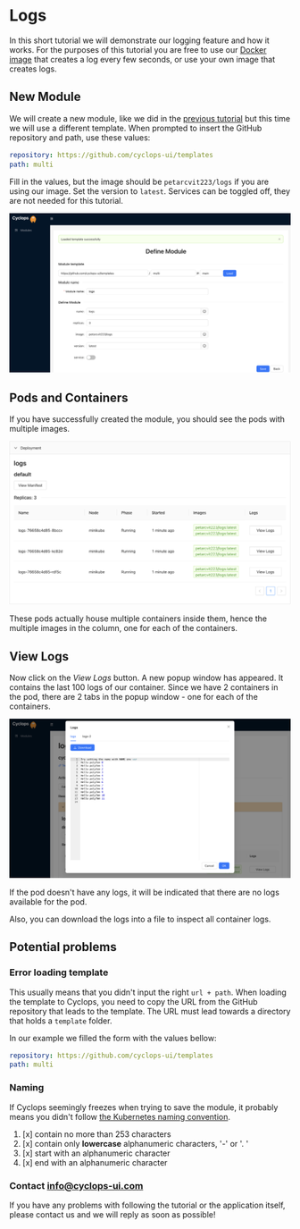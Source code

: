 # Logs
In this short tutorial we will demonstrate our logging feature and how it works. For the purposes of this tutorial you 
are free to use our [Docker image](https://hub.docker.com/r/petarcvit223/logs) that creates a log every few 
seconds, or use your own image that creates logs.

## New Module
We will create a new module, like we did in the [previous tutorial](new_module) but this time we will use a different
template. When prompted to insert the GitHub repository and path, use these values:

```yaml
repository: https://github.com/cyclops-ui/templates
path: multi
```

Fill in the values, but the image should be `petarcvit223/logs` if you are using our image. Set the version to `latest`.
Services can be toggled off, they are not needed for this tutorial.

![Module 'multi' Filled](../../../static/img/demo/filled_logs_form.png?raw=true "Module 'multi' Filled")


## Pods and Containers
If you have successfully created the module, you should see the pods with multiple images.

![Multiple Container Pods](../../../static/img/demo/multiple_container_pods.png?raw=true "Multiple Container Pods")

These pods actually house multiple containers inside them, hence the multiple images in the column, one for each of the
containers.

## View Logs
Now click on the _View Logs_ button. A new popup window has appeared. It contains the last 100 logs of our container. 
Since we have 2 containers in the pod, there are 2 tabs in the popup window - one for each of the containers.

![Logs](../../../static/img/demo/logs.png?raw=true "Logs")


If the pod doesn't have any logs, it will be indicated that there are no logs available for the pod.

Also, you can download the logs into a file to inspect all container logs.

## Potential problems
### Error loading template
This usually means that you didn't input the right `url + path`. When loading the template to Cyclops, you need to copy
the URL from the GitHub repository that leads to the template. The URL must lead towards a directory that holds a
`template` folder.

In our example we filled the form with the values bellow:
```yaml
repository: https://github.com/cyclops-ui/templates
path: multi
```

### Naming
If Cyclops seemingly freezes when trying to save the module, it probably means you didn't follow [the Kubernetes naming
convention](https://kubernetes.io/docs/concepts/overview/working-with-objects/names/).

1. [x] contain no more than 253 characters
2. [x] contain only **lowercase** alphanumeric characters, '-' or '. '
3. [x] start with an alphanumeric character
4. [x] end with an alphanumeric character

### Contact info@cyclops-ui.com
If you have any problems with following the tutorial or the application itself, please contact us and we will reply as
soon as possible!